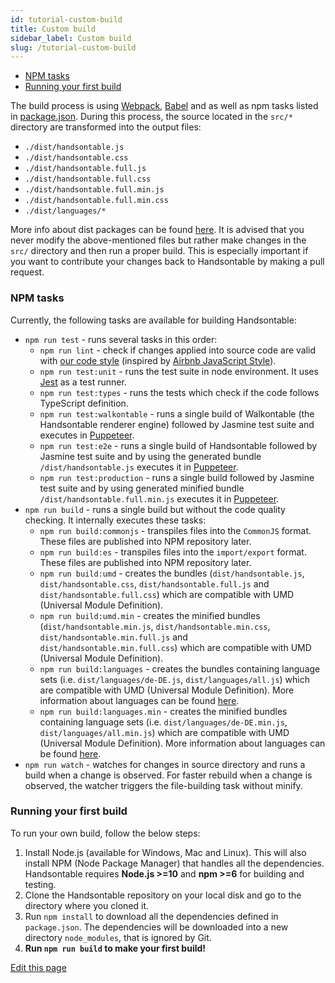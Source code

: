 ```yaml
---
id: tutorial-custom-build
title: Custom build
sidebar_label: Custom build
slug: /tutorial-custom-build
---
```


*   [NPM tasks](#page-tasks)
*   [Running your first build](#page-running)

The build process is using [Webpack](https://webpack.js.org/), [Babel](https://babeljs.io/) and as well as npm tasks listed in [package.json](https://github.com/handsontable/handsontable/blob/master/package.json). During this process, the source located in the `src/*` directory are transformed into the output files:

*   `./dist/handsontable.js`
*   `./dist/handsontable.css`
*   `./dist/handsontable.full.js`
*   `./dist/handsontable.full.css`
*   `./dist/handsontable.full.min.js`
*   `./dist/handsontable.full.min.css`
*   `./dist/languages/*`

More info about dist packages can be found [here](https://github.com/handsontable/handsontable/blob/master/dist/README.md). It is advised that you never modify the above-mentioned files but rather make changes in the `src/` directory and then run a proper build. This is especially important if you want to contribute your changes back to Handsontable by making a pull request.

### NPM tasks

Currently, the following tasks are available for building Handsontable:

*   `npm run test` - runs several tasks in this order:
    *   `npm run lint` - check if changes applied into source code are valid with [our code style](https://github.com/handsontable/handsontable/blob/master/.eslintrc) (inspired by [Airbnb JavaScript Style](https://github.com/airbnb/javascript)).
    *   `npm run test:unit` - runs the test suite in node environment. It uses [Jest](https://facebook.github.io/jest/) as a test runner.
    *   `npm run test:types` - runs the tests which check if the code follows TypeScript definition.
    *   `npm run test:walkontable` - runs a single build of Walkontable (the Handsontable renderer engine) followed by Jasmine test suite and executes in [Puppeteer](https://github.com/GoogleChrome/puppeteer).
    *   `npm run test:e2e` - runs a single build of Handsontable followed by Jasmine test suite and by using the generated bundle `/dist/handsontable.js` executes it in [Puppeteer](https://github.com/GoogleChrome/puppeteer).
    *   `npm run test:production` - runs a single build followed by Jasmine test suite and by using generated minified bundle `/dist/handsontable.full.min.js` executes it in [Puppeteer](https://github.com/GoogleChrome/puppeteer).
*   `npm run build` - runs a single build but without the code quality checking. It internally executes these tasks:
    *   `npm run build:commonjs` - transpiles files into the `CommonJS` format. These files are published into NPM repository later.
    *   `npm run build:es` - transpiles files into the `import/export` format. These files are published into NPM repository later.
    *   `npm run build:umd` - creates the bundles (`dist/handsontable.js`, `dist/handsontable.css`, `dist/handsontable.full.js` and `dist/handsontable.full.css`) which are compatible with UMD (Universal Module Definition).
    *   `npm run build:umd.min` - creates the minified bundles (`dist/handsontable.min.js`, `dist/handsontable.min.css`, `dist/handsontable.min.full.js` and `dist/handsontable.min.full.css`) which are compatible with UMD (Universal Module Definition).
    *   `npm run build:languages` - creates the bundles containing language sets (i.e. `dist/languages/de-DE.js`, `dist/languages/all.js`) which are compatible with UMD (Universal Module Definition). More information about languages can be found [here](/docs/8.2.0/tutorial-internationalization.html).
    *   `npm run build:languages.min` - creates the minified bundles containing language sets (i.e. `dist/languages/de-DE.min.js`, `dist/languages/all.min.js`) which are compatible with UMD (Universal Module Definition). More information about languages can be found [here](/docs/8.2.0/tutorial-internationalization.html).
*   `npm run watch` - watches for changes in source directory and runs a build when a change is observed. For faster rebuild when a change is observed, the watcher triggers the file-building task without minify.

### Running your first build

To run your own build, follow the below steps:

1.  Install Node.js (available for Windows, Mac and Linux). This will also install NPM (Node Package Manager) that handles all the dependencies. Handsontable requires **Node.js >=10** and **npm >=6** for building and testing.
2.  Clone the Handsontable repository on your local disk and go to the directory where you cloned it.
3.  Run `npm install` to download all the dependencies defined in `package.json`. The dependencies will be downloaded into a new directory `node_modules`, that is ignored by Git.
4.  **Run `npm run build` to make your first build!**

[Edit this page](https://github.com/handsontable/docs/edit/8.2.0/tutorials/custom-build.html)
